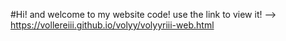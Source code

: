 #Hi! and welcome to my website code!
use the link to view it! --> https://vollereiii.github.io/volyy/volyyriii-web.html

